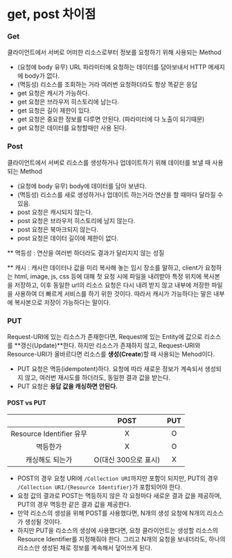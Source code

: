 # get, post 차이점

### Get

클라이언트에서 서버로 어떠한 리소스로부터 정보를 요청하기 위해 사용되는 Method

- (요청에 body 유무) URL 파라미터에 요청하는 데이터를 담아보내서 HTTP 메세지에 body가 없다.
- (멱등성) 리소스를 조회하는 거라 여러번 요청하더라도 항상 똑같은 응답
- get 요청은 캐시가 가능하다.
- get 요청은 브라우저 히스토리에 남는다.
- get 요청은 길이 제한이 있다.
- get 요청은 중요한 정보를 다루면 안된다. (파라미터에 다 노출이 되기때문)
- get 요청은 데이터를 요청할때만 사용 된다.

### Post

클라이언트에서 서버로 리소스를 생성하거나 업데이트하기 위해 데이터를 보낼 때 사용되는 Method

- (요청에 body 유무) body에 데이터를 담아 보낸다.
- (멱등성) 리소스를 새로 생성하거나 업데이트 하는거라 연산을 할 때마다 달라질 수 있음.
- post 요청은 캐시되지 않는다.
- post 요청은 브라우저 히스토리에 남지 않는다.
- post 요청은 북마크되지 않는다.
- post 요청은 데이터 길이에 제한이 없다.



** 멱등성 : 연산을 여러번 하더라도 결과가 달리지지 않는 성질

** 캐시 : 캐시란 데이터나 값을 미리 복사해 놓는 임시 장소를 말하고, client가 요청하는 html, image, js, css 등에 대해 첫 요청 시에 파일을 내려받아 특정 위치에 복사본을 저장하고, 이후 동일한 url의 리소스 요청은 다시 내려 받지 않고 내부에 저장한 파일을 사용하여 더 빠르게 서비스를 하기 위한 것이다. 따라서 캐시가 가능하다는 말은 내부에 복사본으로 저장이 가능하다는 말이다.



### PUT

Request-URI에 있는 리소스가 존재한다면, Request에 있는 Entity에 값으로 리소스를 **갱신(Update)**한다. 하지만 리소스가 존재하지 않고, Request-URI와 Resource-URI가 올바르다면 리소스를 **생성(Create**)할 때 사용되는 Mehod이다.

- PUT 요청은 멱등(idempotent)하다. 요청에 따라 새로운 정보가 계속되서 생성되지 않고, 여러번 재시도를 하더라도, 동일한 결과 값을 받는다.
- PUT 요청은 **응답 값을 캐싱하면 안된다.**



#### POST vs PUT

|                          |         POST         | PUT  |
| :----------------------: | :------------------: | :--: |
| Resource Identifier 유무 |          X           |  O   |
|         멱등한가         |          X           |  O   |
|     캐싱해도 되는가      | O(대신 300으로 표시) |  X   |

- POST의 경우 요청 URI에 `/Collection URI`까지만 포함이 되지만, PUT의 경우 `/Collection URI/{Resource Identifier}`가 포함되어야 한다.
- 요청 값의 결과로 POST는 멱등하지 않은 각 요청마다 새로운 결과 값을 제공하며, PUT의 경우 멱등한 같은 결과 값을 제공한다.
- 만약 리소스의 생성을 위해 POST를 사용했다면, N개의 생성 요청에 N개의 리소스가 생성될 것이다.
- 하지만 PUT을 리소스의 생성에 사용했다면, 요청 클라이언트는 생성할 리소스의 Resource Identifier를 지정해줘야 한다. 그리고 N개의 요청을 보내더라도, 하나의 리소스만 생성된 채로 정보를 계속해서 덮어쓰게 된다.


